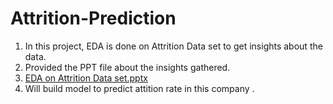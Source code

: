 # Attrition-Prediction
1. In this project, EDA is done on Attrition Data set to get insights about the data. 
2. Provided the PPT file about the insights gathered.
3. [EDA on  Attrition Data set.pptx](https://github.com/SreeKavyadurbaka/Attrition-Prediction-/files/8747656/EDA.on.Attrition.Data.set.pptx)
4. Will build model to predict attition rate in this company .
